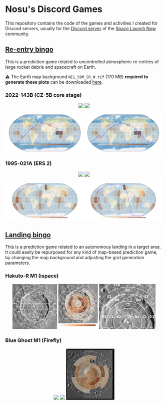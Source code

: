 # Nosu's Discord Games

This repository contains the code of the games and activities I created for Discord servers, usually for
the [Discord server](https://discord.com/invite/WVfzEDW) of the [Space Launch Now](https://spacelaunchnow.me/)
community.

## [Re-entry bingo](https://github.com/Nosudrum/discord-games/tree/main/reentry-bingo)

This is a prediction game related to uncontrolled atmospheric re-entries of large rocket debris and spacecraft on Earth.

:warning: The Earth map background `NE1_50M_SR_W.tif` (170 MB) **required to generate these plots** can be
downloaded [here](https://www.naturalearthdata.com/http//www.naturalearthdata.com/download/50m/raster/NE1_50M_SR_W.zip).

### 2022-143B (CZ-5B core stage)

<p float="left" align="center">
<img src="reentry-bingo/plots/2022-143B_grid.png" width="49%" />
<img src="reentry-bingo/plots/2022-143B_trajectory_grid.png" width="49%" /> 
</p>

<p float="left" align="center">
<img src="reentry-bingo/plots/2022-143B_trajectory_heatmap.png" width="49%" />
<img src="reentry-bingo/plots/2022-143B_trajectory_heatmap_impact.png" width="49%" /> 
</p>

### 1995-021A (ERS 2)

<p float="left" align="center">
<img src="reentry-bingo/plots/1995-021A_grid.png" width="49%" />
<img src="reentry-bingo/plots/1995-021A_trajectory_grid.png" width="49%" /> 
</p>

<p float="left" align="center">
<img src="reentry-bingo/plots/1995-021A_trajectory_heatmap.png" width="49%" />
<img src="reentry-bingo/plots/1995-021A_trajectory_heatmap_impact.png" width="49%" /> 
</p>

## [Landing bingo](https://github.com/Nosudrum/discord-games/tree/main/landing-bingo)

This is a prediction game related to an autonomous landing in a target area.
It could easily be repurposed for any kind of map-based prediction game, by changing the map background and adjusting
the grid generation parameters.

### Hakuto-R M1 (ispace)

<p float="left" align="center">
<img src="landing-bingo/examples/hakuto-r_m1_grid.png" width="28.5%" />
<img src="landing-bingo/examples/hakuto-r_m1_heatmap.png" width="25%" />
<img src="landing-bingo/examples/hakuto-r_m1_landingsite.gif" width="35.9%" /> 
</p>

### Blue Ghost M1 (Firefly)

<p float="left" align="center">
<img src="landing-bingo/examples/blueghost_m1_grid.png" width="30%" />
<img src="landing-bingo/examples/blueghost_m1_heatmap.png" width="27%" />
<img src="landing-bingo/examples/blueghost_m1_landingsite.gif" width="30.6%" /> 
</p>
